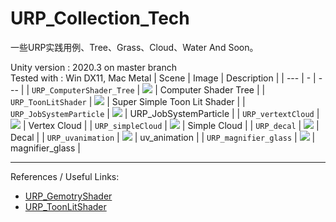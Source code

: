 # URP_Collection_Tech
 一些URP实践用例、Tree、Grass、Cloud、Water And Soon。

Unity version : 2020.3 on master branch \
Tested with : Win DX11, Mac Metal
| Scene | Image | Description |
| --- | - | --- |
| `URP_ComputerShader_Tree` | ![](https://workbooko1.oss-cn-hangzhou.aliyuncs.com/uPic/URP_ComputerShader_Tree.png) | Computer Shader Tree |
| `URP_ToonLitShader` | ![](https://workbooko1.oss-cn-hangzhou.aliyuncs.com/uPic/URP_ToonLitShader.png) | Super Simple Toon Lit Shader |
| `URP_JobSystemParticle` | ![](https://workbooko1.oss-cn-hangzhou.aliyuncs.com/uPic/particle_job.gif) | URP_JobSystemParticle |
| `URP_vertextCloud` | ![](https://workbooko1.oss-cn-hangzhou.aliyuncs.com/uPic/URP_Cloud.png) | Vertex Cloud |
| `URP_simpleCloud` | ![](https://workbooko1.oss-cn-hangzhou.aliyuncs.com/uPic/301simple_cloud.png) | Simple Cloud |
| `URP_decal` | ![](https://workbooko1.oss-cn-hangzhou.aliyuncs.com/uPic/401decal.png) | Decal |
| `URP_uvanimation` | ![](https://workbooko1.oss-cn-hangzhou.aliyuncs.com/uPic/501uv_animation.png) | uv_animation |
| `URP_magnifier_glass` | ![](https://workbooko1.oss-cn-hangzhou.aliyuncs.com/uPic/502magnifier_glass.png) | magnifier_glass |


-------------
References / Useful Links:
- [URP_GemotryShader](https://github.com/Cyanilux/URP_GrassGeometryShader)
- [URP_ToonLitShader](https://github.com/ColinLeung-NiloCat/UnityURPToonLitShaderExample)
